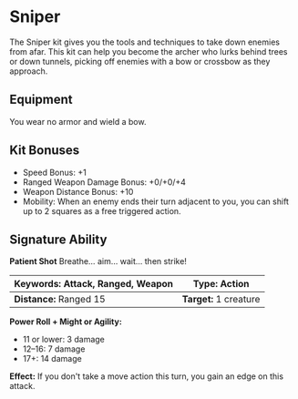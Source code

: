 # Sniper

The Sniper kit gives you the tools and techniques to take down enemies from afar. This kit can help you become the archer who lurks behind trees or down tunnels, picking off enemies with a bow or crossbow as they approach.

## Equipment

You wear no armor and wield a bow.

## Kit Bonuses

-   Speed Bonus: +1
-   Ranged Weapon Damage Bonus: +0/+0/+4
-   Weapon Distance Bonus: +10
-   Mobility: When an enemy ends their turn adjacent to you, you can shift up to 2 squares as a free triggered action.

## Signature Ability

**Patient Shot** Breathe… aim… wait… then strike!

| **Keywords:** Attack, Ranged, Weapon | **Type:** Action |
| ---------------------------------------- | -------------------------------- |
| **Distance:** Ranged 15 | **Target:** 1 creature |








**Power Roll + Might or Agility:**

-   11 or lower: 3 damage
-   12–16: 7 damage
-   17+: 14 damage

**Effect:** If you don't take a move action this turn, you gain an edge on this attack.
